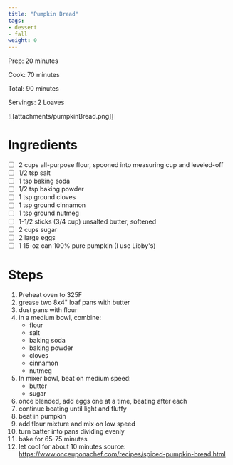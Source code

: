 ```yaml
---
title: "Pumpkin Bread"
tags:
- dessert
- fall
weight: 0
---
```

Prep: 20 minutes

Cook: 70 minutes

Total: 90 minutes

Servings: 2 Loaves

![[attachments/pumpkinBread.png]]

# Ingredients
- [ ] 2 cups all-purpose flour, spooned into measuring cup and leveled-off
- [ ] 1/2 tsp salt
- [ ] 1 tsp baking soda
- [ ] 1/2 tsp baking powder
- [ ] 1 tsp ground cloves
- [ ] 1 tsp ground cinnamon
- [ ] 1 tsp ground nutmeg
- [ ] 1-1/2 sticks (3/4 cup) unsalted butter, softened
- [ ] 2 cups sugar
- [ ] 2 large eggs
- [ ] 1 15-oz can 100% pure pumpkin (I use Libby's)

# Steps
1. Preheat oven to 325F
2. grease two 8x4" loaf pans with butter
3. dust pans with flour
4. in a medium bowl, combine:
    - flour
    - salt
    - baking soda
    - baking powder
    - cloves
    - cinnamon
    - nutmeg
5. In mixer bowl, beat on medium speed:
    - butter
    - sugar
6. once blended, add eggs one at a time, beating after each
7. continue beating until light and fluffy
8. beat in pumpkin
9. add flour mixture and mix on low speed
10. turn batter into pans dividing evenly
11. bake for 65-75 minutes
12. let cool for about 10 minutes
source: https://www.onceuponachef.com/recipes/spiced-pumpkin-bread.html
